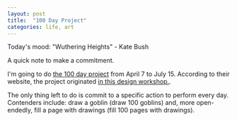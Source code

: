 ```yaml
---
layout: post
title:  "100 Day Project"
categories: life, art
---
```


Today's mood: "Wuthering Heights" - Kate Bush

A quick note to make a commitment.

I'm going to do [the 100 day project](https://www.the100dayproject.org/) from April 7 to July 15. According to their website, the project originated [in this design workshop.](https://designobserver.com/feature/five-years-of-100-days/24678).

The only thing left to do is commit to a specific action to perform every day. Contenders include: draw a goblin (draw 100 goblins) and, more open-endedly, fill a page with drawings (fill 100 pages with drawings).